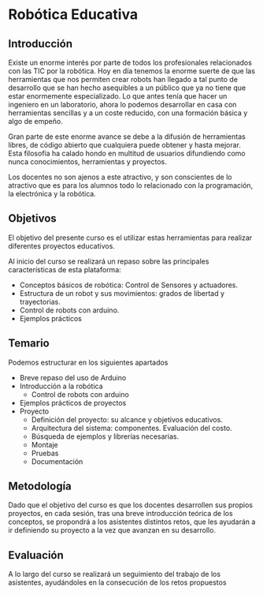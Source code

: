 # Robótica Educativa

## Introducción

Existe un enorme interés por parte de todos los profesionales relacionados con las TIC por la robótica. Hoy en día tenemos la enorme suerte de que las herramientas que nos permiten crear robots han llegado a tal punto de desarrollo que se han hecho asequibles a un público que ya no tiene que estar enormemente especializado. Lo que antes tenía que hacer un ingeniero en un laboratorio, ahora lo podemos desarrollar en casa con herramientas sencillas y a un coste reducido, con una formación básica y algo de empeño.

Gran parte de este enorme avance se debe a la difusión de herramientas libres, de código abierto que cualquiera puede obtener y hasta mejorar. Esta filosofía ha calado hondo en multitud de usuarios difundiendo como nunca conocimientos, herramientas y proyectos.

Los docentes no son ajenos a este atractivo, y son conscientes de lo atractivo que es para los alumnos todo lo relacionado con la programación, la electrónica y la robótica.

## Objetivos

El objetivo del presente curso es el utilizar estas herramientas para realizar diferentes proyectos educativos.

Al inicio del curso se realizará un repaso sobre las principales características de esta plataforma:

* Conceptos básicos de robótica: Control de Sensores y actuadores.
* Estructura de un robot y sus movimientos: grados de libertad y trayectorias.
* Control de robots con arduino.
* Ejemplos prácticos

## Temario

Podemos estructurar en los siguientes apartados

* Breve repaso del uso de Arduino
* Introducción a la robótica
  * Control de robots con arduino
* Ejemplos prácticos de proyectos
* Proyecto
  * Definición del proyecto: su alcance y objetivos educativos.
  * Arquitectura del sistema: componentes. Evaluación del costo.
  * Búsqueda de ejemplos y librerías necesarias.
  * Montaje
  * Pruebas
  * Documentación



## Metodología

Dado que el objetivo del curso es que los docentes desarrollen sus propios proyectos, en cada sesión, tras una breve introducción teórica de los conceptos, se propondrá a los asistentes distintos retos, que les ayudarán a ir definiendo su proyecto a la vez que avanzan en su desarrollo.


## Evaluación

A lo largo del curso se realizará un seguimiento del trabajo de los asistentes, ayudándoles en la consecución de los retos propuestos

